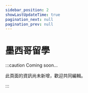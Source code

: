 ```yaml
---
sidebar_position: 2
showLastUpdateTime: true
pagination_next: null
pagination_prev: null
---
```


# 墨西哥留學

:::caution Coming soon...

此頁面的資訊尚未新增，歡迎共同編輯。

:::